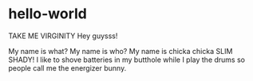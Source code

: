 # hello-world
TAKE ME VIRGINITY
Hey guysss!

My name is what? My name is who? My name is chicka chicka SLIM SHADY! 
I like to shove batteries in my butthole while I play the drums so people call me the energizer bunny.
